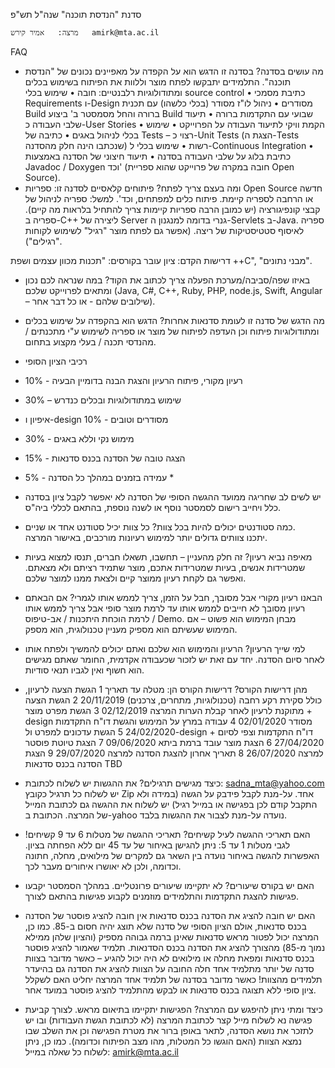 סדנת "הנדסת תוכנה"
שנה"ל תש"פ 

	מרצה:	אמיר קירש	amirk@mta.ac.il
FAQ
-	מה עושים בסדנה?
בסדנה זו הדגש הוא על הקפדה על מאפיינים נכונים של "הנדסת תוכנה". התלמידים יתבקשו לפתח מוצר וללוות את הפיתוח בשימוש בכלים ומתודולוגיות רלבנטיים:
חובה
•	שימוש בכלי source control 
•	כתיבת מסמכי Requirements ו-Design מסודרים
•	ניהול לו"ז מסודר (בכלי כלשהו) עם תכנית Build ברורה והחל מסמסטר ב' ביצוע Build שבועי עם התקדמות ברורה
•	תיעוד שלבי העבודה כ-User Stories
•	הקמת וויקי לתיעוד העבודה על הפרוייקט
•	שימוש בכלי לניהול באגים
•	כתיבה של Tests  – רצוי כ-Unit Tests (הצגת ה-Tests שנכתבו הינה חלק מהסדנה)
רשות
•	שימוש בכלי ל-Continuous Integration
•	כתיבת בלוג על שלבי העבודה בסדנה
•	תיעוד חיצוני של הסדנה באמצעות Javadoc / Doxygen וכד' (חובה במקרה של פרוייקט שהוא ספריית Open Source).
-	ומה בעצם צריך לפתח?
פיתוחים קלאסיים לסדנה זו: ספריות Open Source חדשה או הרחבה לספריה קיימת. פיתוח כלים למפתחים, וכד'. למשל: ספריה לניהול של קבצי קונפיגורציה (יש כמובן הרבה ספריות קיימות צריך להתחיל בלראות מה קיים). ספריה ב-C++ ליצירה של Server גנרי בדומה למנגנון ה-Servlets ב-Java. ספריה לאיסוף סטטיסטיקות של ריצה.
(אפשר גם לפתח מוצר "רגיל" לשימוש לקוחות "רגילים").

דרישות הקדם:
ציון עובר בקורסים: "תכנות מכוון עצמים ושפת ++C", "מבני נתונים".

-	באיזו שפה/סביבה/מערכת הפעלה צריך לכתוב את הקוד?
במה שנראה לכם נכון ומתאים לפרוייקט שלכם (Java, C#, C++, Ruby, PHP, node.js, Swift, Angular – שילובים שלהם - או כל דבר אחר).

-	מה הדגש של סדנה זו לעומת סדנאות אחרות?
הדגש הוא בהקפדה על שימוש בכלים ומתודולוגיות פיתוח וכן העדפה לפיתוח של מוצר או ספריה לשימוש ע"י מתכנתים / מהנדסי תכנה / בעלי מקצוע בתחום.

-	רכיבי הציון הסופי

-	רעיון מקורי, פיתוח הרעיון והצגת הבנה בדומיין הבעיה - 10%
-	שימוש במתודולוגיות ובכלים כנדרש – 30%
-	איפיון ו-design מסודרים וטובים - 10%
-	מימוש נקי וללא באגים - 30%
-	הצגה טובה של הסדנה בכנס סדנאות - 15%
-	עמידה בזמנים במהלך כל הסדנה - 5% *
 
* יש לשים לב שחריגה ממועד ההגשה הסופי של הסדנה לא יאפשר לקבל ציון בסדנה כלל ויחייב רישום לסמסטר נוסף או לשנה נוספת, בהתאם לכללי ביה"ס.


-	כמה סטודנטים יכולים להיות בכל צוות?
כל צוות יכיל סטודנט אחד או שניים.	
יתכנו צוותים גדולים יותר למימוש רעיונות מורכבים, באישור המרצה.
-	מאיפה נביא רעיון?
זה חלק מהעניין – תחשבו, תשאלו חברים, תנסו למצוא בעיות שמטרידות אנשים, בעיות שמטרידות אתכם, מוצר שתמיד רציתם ולא מצאתם. ואפשר גם לקחת רעיון ממוצר קיים ולצאת ממנו למוצר שלכם.
-	הבאנו רעיון מקורי אבל מסובך, חבל על הזמן, צריך לממש אותו לגמרי?
אם הבאתם רעיון מסובך לא חייבים לממש אותו עד לרמת מוצר סופי אבל צריך לממש אותו לרמת הוכחת היתכנות / אב-טיפוס / Demo. מבחן המימוש הוא פשוט – אם המימוש שעשיתם הוא מספיק מעניין טכנולוגית, הוא מספק.
-	למי שייך הרעיון?
הרעיון והמימוש הוא שלכם ואתם יכולים להמשיך ולפתח אותו לאחר סיום הסדנה.
יחד עם זאת יש לזכור שכעבודה אקדמית, החומר שאתם מגישים הוא חשוף ואין לגביו תנאי סודיות.

-	מהן דרישות הקורס?
דרישות הקורס הן:
	מטלה	עד תאריך
1	הגשת הצעה לרעיון, כולל סקירת רקע רחבה (טכנולוגיות, מתחרים, צרכנים)	20/11/2019
2	הגשת הצעה מתוקנת לרעיון לאחר קבלת הערות המרצה	02/12/2019
3	הגשת מפרט מוצר + design מסודר	02/01/2020
4	עבודה במרץ על המימוש והגשת דו"ח התקדמות	24/02/2020
5	הגשת עדכונים למפרט ול-design +
דו"ח התקדמות וצפי לסיום	27/04/2020
6	הצגת מוצר עובד ברמת ביתא	09/06/2020
7	הצגת טיוטת פוסטר למרצה	26/07/2020
8	תאריך אחרון להצגת הסדנה למרצה	29/07/2020
9	הצגת הסדנה בכנס סדנאות	TBD

-	כיצד מגישים תרגילים?
את ההגשות יש לשלוח לכתובת:	sadna_mta@yahoo.com
יש לשלוח כל תרגיל כקובץ Zip אחד.
על-מנת לקבל פידבק על הגשה (במידה ולא התקבל קודם לכן בפגישה או במייל רגיל) יש לשלוח את ההגשה גם לכתובת המייל של המרצה. הכתובת ב-yahoo נועדה על-מנת לצבור את ההגשות בלבד.
-	האם תאריכי ההגשה לעיל קשיחים?
תאריכי ההגשה של מטלות 6 עד 9 קשיחים!
לגבי מטלות 1 עד 5: ניתן להגישן באיחור של עד 45 יום ללא הפחתה בציון. האפשרות להגשה באיחור נועדה בין השאר גם למקרים של מילואים, מחלה, חתונה וכדומה, ולכן לא יאושרו איחורים מעבר לכך.
-	האם יש בקורס שיעורים?
לא יתקיימו שיעורים פרונטליים. במהלך הסמסטר יקבעו פגישות להצגת התקדמות והתלמידים מוזמנים לקבוע פגישות בהתאם לצורך.
-	האם יש חובה להציג את הסדנה בכנס סדנאות
אין חובה להציג פוסטר של הסדנה בכנס סדנאות, אולם הציון הסופי של סדנה שלא תוצג יהיה חסום ב-85. כמו כן, המרצה יכול לפטור מראש סדנאות שאינן ברמה גבוהה מספיק (והציון שלהן ממילא נמוך מ-85) מהצורך להציג את הסדנה בכנס הסדנאות.
תלמיד שאמור להציג פוסטר בכנס סדנאות ומפאת מחלה או מילואים לא היה יכול להגיע – כאשר מדובר בצוות סדנה של יותר מתלמיד אחד חלה החובה  על הצוות להציג את הסדנה גם בהיעדר תלמידים מהצוות! כאשר מדובר בסדנה של תלמיד אחד המרצה יחליט האם לשקלל ציון סופי ללא תצוגה בכנס סדנאות או לבקש מהתלמיד להציג פוסטר במועד אחר.

-	כיצד ומתי ניתן להיפגש עם המרצה?
הפגישות יתקיימו בתיאום מראש.
לצורך קביעת פגישה נא לשלוח מייל קצר לכתובת המרצה (לא לכתובת הגשת העבודות) ובו יש לתזכר את נושא הסדנה, לתאר באופן ברור את מטרת הפגישה וכן את השלב שבו נמצא הצוות (האם הוגשו כל המטלות, מהו מצב הפיתוח וכדומה).
כמו כן, ניתן לשלוח כל שאלה במייל: amirk@mta.ac.il


